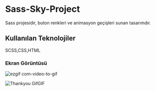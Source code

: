 <h1> Sass-Sky-Project </h1>

Sass projesidir, buton renkleri ve animasyon geçişleri sunan tasarımdır.

<h2> Kullanılan Teknolojiler </h2>

SCSS,CSS,HTML

<h3> Ekran Görüntüsü </h3>


![ezgif com-video-to-gif](https://github.com/gamzeyaylaonu/Sass-Sky-Project/assets/135466558/7c545a2c-ea2b-4074-8a0b-67fe53196191)


![Thankyou GifGIF](https://github.com/gamzeyaylaonu/Sass-Sky-Project/assets/135466558/c94c3253-64d4-4a62-a699-6a7df065bb1c)

